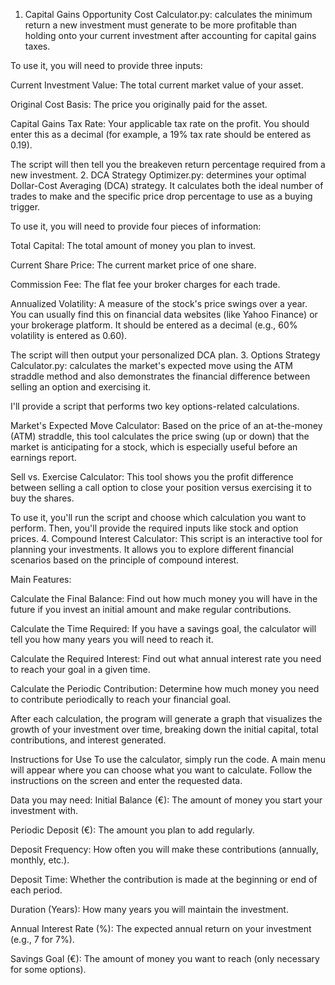 1. Capital Gains Opportunity Cost Calculator.py: calculates the minimum return a new investment must generate to be more profitable than holding onto your current investment after accounting for capital gains taxes.

To use it, you will need to provide three inputs:

Current Investment Value: The total current market value of your asset.

Original Cost Basis: The price you originally paid for the asset.

Capital Gains Tax Rate: Your applicable tax rate on the profit. You should enter this as a decimal (for example, a 19% tax rate should be entered as 0.19).

The script will then tell you the breakeven return percentage required from a new investment. 
2. DCA Strategy Optimizer.py: determines your optimal Dollar-Cost Averaging (DCA) strategy. It calculates both the ideal number of trades to make and the specific price drop percentage to use as a buying trigger.

To use it, you will need to provide four pieces of information:

Total Capital: The total amount of money you plan to invest.

Current Share Price: The current market price of one share.

Commission Fee: The flat fee your broker charges for each trade.

Annualized Volatility: A measure of the stock's price swings over a year. You can usually find this on financial data websites (like Yahoo Finance) or your brokerage platform. It should be entered as a decimal (e.g., 60% volatility is entered as 0.60).

The script will then output your personalized DCA plan.
3. Options Strategy Calculator.py: calculates the market's expected move using the ATM straddle method and also demonstrates the financial difference between selling an option and exercising it.

I'll provide a script that performs two key options-related calculations.

Market's Expected Move Calculator: Based on the price of an at-the-money (ATM) straddle, this tool calculates the price swing (up or down) that the market is anticipating for a stock, which is especially useful before an earnings report.

Sell vs. Exercise Calculator: This tool shows you the profit difference between selling a call option to close your position versus exercising it to buy the shares.

To use it, you'll run the script and choose which calculation you want to perform. Then, you'll provide the required inputs like stock and option prices.
4. Compound Interest Calculator: This script is an interactive tool for planning your investments. It allows you to explore different financial scenarios based on the principle of compound interest.

Main Features:

Calculate the Final Balance: Find out how much money you will have in the future if you invest an initial amount and make regular contributions.

Calculate the Time Required: If you have a savings goal, the calculator will tell you how many years you will need to reach it.

Calculate the Required Interest: Find out what annual interest rate you need to reach your goal in a given time.

Calculate the Periodic Contribution: Determine how much money you need to contribute periodically to reach your financial goal.

After each calculation, the program will generate a graph that visualizes the growth of your investment over time, breaking down the initial capital, total contributions, and interest generated.

Instructions for Use
To use the calculator, simply run the code. A main menu will appear where you can choose what you want to calculate. Follow the instructions on the screen and enter the requested data.

Data you may need:
Initial Balance (€): The amount of money you start your investment with.

Periodic Deposit (€): The amount you plan to add regularly.

Deposit Frequency: How often you will make these contributions (annually, monthly, etc.).

Deposit Time: Whether the contribution is made at the beginning or end of each period.

Duration (Years): How many years you will maintain the investment.

Annual Interest Rate (%): The expected annual return on your investment (e.g., 7 for 7%).

Savings Goal (€): The amount of money you want to reach (only necessary for some options).

